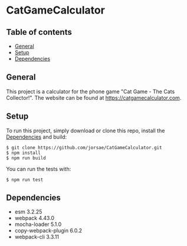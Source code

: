 # CatGameCalculator

## Table of contents
- [General](#General)
- [Setup](#Setup)
- [Dependencies](#dependencies)

## General
This project is a calculator for the phone game "Cat Game - The Cats Collector!". The website can be found at https://catgamecalculator.com.

## Setup
To run this project, simply download or clone this repo, install the [Dependencies](#dependencies) and build:

```
$ git clone https://github.com/jorsae/CatGameCalculator.git
$ npm install
$ npm run build
```

You can run the tests with:
```
$ npm run test
```

## Dependencies
- esm 3.2.25
- webpack 4.43.0
- mocha-loader 5.1.0
- copy-webpack-plugin 6.0.2
- webpack-cli 3.3.11